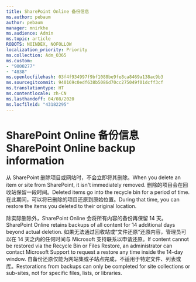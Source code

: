 ```yaml
---
title: SharePoint Online 备份信息
ms.author: pebaum
author: pebaum
manager: mnirkhe
ms.audience: Admin
ms.topic: article
ROBOTS: NOINDEX, NOFOLLOW
localization_priority: Priority
ms.collection: Adm_O365
ms.custom:
- "9000277"
- "4838"
ms.openlocfilehash: 03f4f934997f9bf1088be9fe8ca8469a138ac9b3
ms.sourcegitcommit: 940169c0edf638b5086d70cc275049f01dcff3cf
ms.translationtype: HT
ms.contentlocale: zh-CN
ms.lasthandoff: 04/08/2020
ms.locfileid: "43182295"
---
```

# <a name="sharepoint-online-backup-information"></a><span data-ttu-id="c92d9-102">SharePoint Online 备份信息</span><span class="sxs-lookup"><span data-stu-id="c92d9-102">SharePoint Online backup information</span></span>

<span data-ttu-id="c92d9-103">从 SharePoint 删除项目或网站时，不会立即将其删除。</span><span class="sxs-lookup"><span data-stu-id="c92d9-103">When you delete an item or site from SharePoint, it isn't immediately removed.</span></span> <span data-ttu-id="c92d9-104">删除的项目会在回收站保留一段时间。</span><span class="sxs-lookup"><span data-stu-id="c92d9-104">Deleted items go into the recycle bin for a period of time.</span></span> <span data-ttu-id="c92d9-105">在此期间，可以将已删除的项目还原到原始位置。</span><span class="sxs-lookup"><span data-stu-id="c92d9-105">During that time, you can restore the items you deleted to their original location.</span></span>

<span data-ttu-id="c92d9-106">除实际删除外，SharePoint Online 会将所有内容的备份再保留 14 天。</span><span class="sxs-lookup"><span data-stu-id="c92d9-106">SharePoint Online retains backups of all content for 14 additional days beyond actual deletion.</span></span> <span data-ttu-id="c92d9-107">如果无法通过回收站或“文件还原”还原内容，管理员可以在 14 天之内的任何时间与 Microsoft 支持联系以申请还原。</span><span class="sxs-lookup"><span data-stu-id="c92d9-107">If content cannot be restored via the Recycle Bin or Files Restore, an administrator can contact Microsoft Support to request a restore any time inside the 14-day window.</span></span> <span data-ttu-id="c92d9-108">自备份还原仅能为网站集或子站点完成，不适用于特定文件、列表或库。</span><span class="sxs-lookup"><span data-stu-id="c92d9-108">Restorations from backups can only be completed for site collections or sub-sites, not for specific files, lists, or libraries.</span></span>
